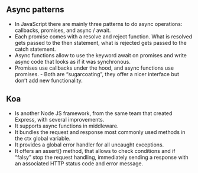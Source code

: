 ## Async patterns
- In JavaScript there are mainly three patterns to do async operations: callbacks, promises, and async / await.
- Each promise comes with a resolve and reject function. What is resolved gets passed to the then statement, what is rejected gets passed to the catch statement.
- Async functions allow to use the keyword await on promises and write async code that looks as if it was synchronous.
- Promises use callbacks under the hood, and async functions use promises. - Both are “sugarcoating”, they offer a nicer interface but don’t add new functionality.

## Koa
- Is another Node JS framework, from the same team that created Express, with several improvements.
- It supports async functions in middleware.
- It bundles the request and response most commonly used methods in the ctx global variable.
- It provides a global error handler for all uncaught exceptions.
- It offers an assert() method, that allows to check conditions and if “falsy” stop the request handling, immediately sending a response with an associated HTTP status code and error message.